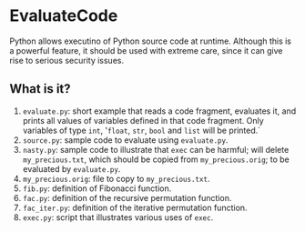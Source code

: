 EvaluateCode
============

Python allows executino of Python source code at runtime.  Although this
is a powerful feature, it should be used with extreme care, since it can
give rise to serious security issues.

What is it?
-----------
1. `evaluate.py`: short example that reads a code fragment, evaluates it,
    and prints all values of variables defined in that code fragment.
    Only variables of type `int`, '`float`, `str`, `bool` and `list` will
    be printed.`
1. `source.py`: sample code to evaluate using `evaluate.py`.
1. `nasty.py`: sample code to illustrate that `exec` can be harmful; will
   delete `my_precious.txt`, which should be copied from `my_precious.orig`;
   to be evaluated by `evaluate.py`.
1. `my_precious.orig`: file to copy to `my_precious.txt`.
1. `fib.py`: definition of Fibonacci function.
1. `fac.py`: definition of the recursive permutation function.
1. `fac_iter.py`: definition of the iterative permutation function.
1. `exec.py`: script that illustrates various uses of `exec`.
